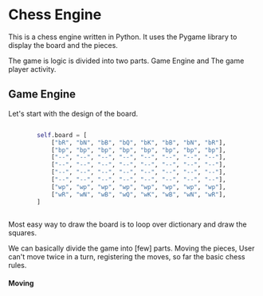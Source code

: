 # Chess Engine

This is a chess engine written in Python. It uses the Pygame library to display the board and the pieces.

The game is logic is divided into two parts. Game Engine and The game player activity.

## Game Engine

Let's start with the design of the board.

```Python

        self.board = [
            ["bR", "bN", "bB", "bQ", "bK", "bB", "bN", "bR"],
            ["bp", "bp", "bp", "bp", "bp", "bp", "bp", "bp"],
            ["--", "--", "--", "--", "--", "--", "--", "--"],
            ["--", "--", "--", "--", "--", "--", "--", "--"],
            ["--", "--", "--", "--", "--", "--", "--", "--"],
            ["--", "--", "--", "--", "--", "--", "--", "--"],
            ["wp", "wp", "wp", "wp", "wp", "wp", "wp", "wp"],
            ["wR", "wN", "wB", "wQ", "wK", "wB", "wN", "wR"],
        ]



```

Most easy way to draw the board is to loop over dictionary and draw the squares.

We can basically divide the game into [few] parts. Moving the pieces, User can't move twice in a turn, registering the moves, so far the basic chess rules.

#### Moving
